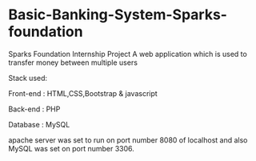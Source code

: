 # Basic-Banking-System-Sparks-foundation


Sparks Foundation Internship Project A web application which is used to transfer money between multiple users

Stack used:

Front-end : HTML,CSS,Bootstrap & javascript

Back-end : PHP

Database : MySQL


apache server was set to run on port number 8080 of localhost and also MySQL was set on port number 3306.
